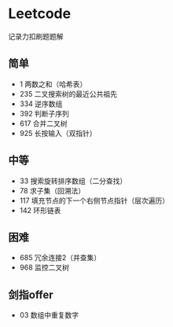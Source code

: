 # Leetcode
记录力扣刷题题解

## 简单
- 1 两数之和（哈希表）
- 235 二叉搜索树的最近公共祖先
- 334 逆序数组
- 392 判断子序列
- 617 合并二叉树
- 925 长按输入（双指针）
## 中等
- 33 搜索旋转排序数组（二分查找）
- 78 求子集（回溯法）
- 117 填充节点的下一个右侧节点指针（层次遍历）
- 142 环形链表
## 困难
- 685 冗余连接2（并查集）
- 968 监控二叉树


## 剑指offer
- 03 数组中重复数字
